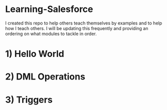 # Learning-Salesforce
I created this repo to help others teach themselves by examples and to help how I teach others. 
I will be updating this frequently and providing an ordering on what modules to tackle in order.


# 1) Hello World


# 2) DML Operations


# 3) Triggers
